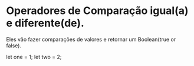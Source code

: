 # Operadores de Comparação igual(a) e diferente(de).

Eles vão fazer comparações de valores e retornar um Boolean(true or false).

let one = 1;
let two = 2;